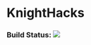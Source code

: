 # KnightHacks

### Build Status: <img src='https://travis-ci.org/lloydoad/KnightHacks_iosdev-1.svg?branch=develop'>
